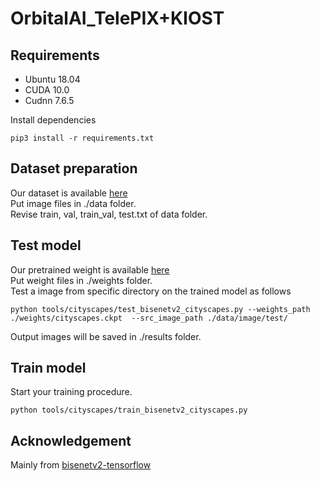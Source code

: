 # OrbitalAI_TelePIX+KIOST

## Requirements
- Ubuntu 18.04
- CUDA 10.0
- Cudnn 7.6.5

Install dependencies  
```
pip3 install -r requirements.txt
```

## Dataset preparation
Our dataset is available [here](https://drive.google.com/drive/folders/1Xyh_aJZCDGTDpfz0nXOO0BLJGtuwUenX?usp=drive_link)  
Put image files in ./data folder.  
Revise train, val, train_val, test.txt of data folder.  

## Test model
Our pretrained weight is available [here](https://drive.google.com/drive/folders/1rkc5AkHkIUofTwEC9-mi9x2_UIl3C1nd?usp=drive_link)  
Put weight files in ./weights folder.  
Test a image from specific directory on the trained model as follows
```
python tools/cityscapes/test_bisenetv2_cityscapes.py --weights_path ./weights/cityscapes.ckpt  --src_image_path ./data/image/test/
```
Output images will be saved in ./results folder.

## Train model
Start your training procedure.
```
python tools/cityscapes/train_bisenetv2_cityscapes.py
```

## Acknowledgement
Mainly from [bisenetv2-tensorflow](https://github.com/MaybeShewill-CV/bisenetv2-tensorflow) 
